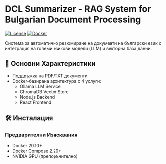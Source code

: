 # DCL Summarizer - RAG System for Bulgarian Document Processing

[![License](https://img.shields.io/badge/License-MIT-blue.svg)](LICENSE)
[![Docker](https://img.shields.io/badge/Docker-Containerized-blue)](https://www.docker.com)

Система за автоматично резюмиране на документи на български език с интеграция на големи езикови модели (LLM) и векторна база данни.

## 📌 Основни Характеристики
- Поддръжка на PDF/TXT документи
- Docker-базирана архитектура с 4 услуги:
  - Ollama LLM Service
  - ChromaDB Vector Store
  - Node.js Backend
  - React Frontend
    
## 🛠️ Инсталация

### Предварителни Изисквания
- Docker 20.10+
- Docker Compose 2.20+
- NVIDIA GPU (препоръчително)

